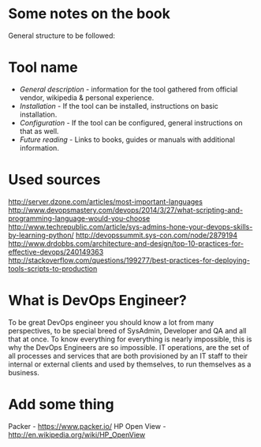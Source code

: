 # Some notes on the book

General structure to be followed:

# Tool name
* *General description* - information for the tool gathered from official vendor, wikipedia & personal experience.
* *Installation* - If the tool can be installed, instructions on basic installation.
* *Configuration* - If the tool can be configured, general instructions on that as well.
* *Future reading* - Links to books, guides or manuals with additional information.


# Used sources
http://server.dzone.com/articles/most-important-languages
http://www.devopsmastery.com/devops/2014/3/27/what-scripting-and-programming-language-would-you-choose
http://www.techrepublic.com/article/sys-admins-hone-your-devops-skills-by-learning-python/
http://devopssummit.sys-con.com/node/2879194
http://www.drdobbs.com/architecture-and-design/top-10-practices-for-effective-devops/240149363
http://stackoverflow.com/questions/199277/best-practices-for-deploying-tools-scripts-to-production


# What is DevOps Engineer?

To be great DevOps engineer you should know a lot from many perspectives, to be special breed of SysAdmin, Developer and QA and all that at once.
To know everything for everything is nearly impossible, this is why the DevOps Engineers are so impossible.
IT operations, are the set of all processes and services that are both provisioned by an IT staff to their internal or external clients and used by themselves, to run themselves as a business.

# Add some thing

Packer - https://www.packer.io/
HP Open View - http://en.wikipedia.org/wiki/HP_OpenView
